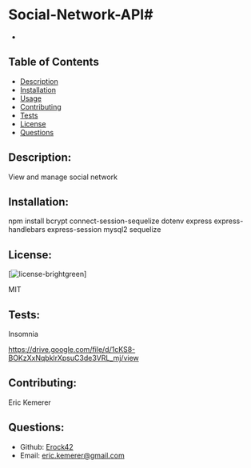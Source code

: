 # Social-Network-API#

  -

  ## Table of Contents 
  - [Description](#description)
  - [Installation](#installation)
  - [Usage](#usage)
  - [Contributing](#contributing)
  - [Tests](#tests)
  - [License](#license)
  - [Questions](#questions)

  ## Description:

  View and manage social network 

  ## Installation:

  npm install bcrypt connect-session-sequelize dotenv express express-handlebars express-session mysql2 sequelize

  ## License:

  [![license](https://img.shields.io/badge/license-MIT.svg)-brightgreen]

  MIT

  ## Tests:

  Insomnia

  https://drive.google.com/file/d/1cKS8-BOKzXxNqbklrXpsuC3de3VRL_mj/view

  ## Contributing:

  Eric Kemerer

  ## Questions:

  - Github: [Erock42](https://github.com/Erock42)
  - Email: eric.kemerer@gmail.com